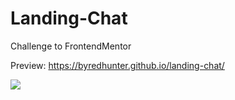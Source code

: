 # Landing-Chat

Challenge to FrontendMentor

Preview:
https://byredhunter.github.io/landing-chat/

![](https://repository-images.githubusercontent.com/292683366/e4410380-ee03-11ea-8302-f7cc3d62f83b)
